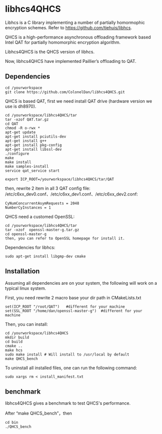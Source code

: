 # libhcs4QHCS #

Libhcs is a C library implementing a number of partially homormophic encryption
schemes. Refer to https://github.com/tiehuis/libhcs.

QHCS is a high-performance asynchronous offloading framework based Intel QAT for partially homomorphic encryption algorithm.

Libhcs4QHCS is the QHCS version of libhcs.

Now, libhcs4QHCS have implemented Paillier’s offloading to QAT.

## Dependencies

    cd /yourworkspace
    git clone https://github.com/ColonelDan/libhcs4QHCS.git

QHCS is based QAT, first we need install QAT drive (hardware version we use is dh8970).

    cd /yourworkspace/libhcs4QHCS/tar
    tar -xzof QAT.tar.gz
    cd QAT
    chmod -R o-rwx *
    apt-get update
    apt-get install pciutils-dev
    apt-get install g++
    apt-get install pkg-config
    apt-get install libssl-dev
    ./configure
    make
    make install
    make samples-install
    service qat_service start

    export ICP_ROOT=/yourworkspace/libhcs4QHCS/tar/QAT

then, rewrite 2 item in all 3 QAT config file: /etc/c6xx_dev0.conf、/etc/c6xx_dev1.conf、/etc/c6xx_dev2.conf:

    CyNumConcurrentAsymRequests = 2048
    NumberCyInstances = 1

QHCS need a customed OpenSSL:

    cd /yourworkspace/libhcs4QHCS/tar
    tar -xzof  openssl-master-g.tar.gz
    cd openssl-master-g
    then, you can refer to OpenSSL homepage for install it.

Dependencies for libhcs:

    sudo apt-get install libgmp-dev cmake

## Installation

Assuming all dependencies are on your system, the following will work on a
typical linux system.

First, you need rewrite 2 macro base your dir path in CMakeLists.txt

    set(ICP_ROOT "/root/QAT")   #different for your machine
    set(SSL_ROOT "/home/dan/openssl-master-g")  #different for your machine

Then, you can install:

    cd /yourworkspace/libhcs4QHCS
    mkdir build
    cd build
    cmake ..
    make hcs
    sudo make install # Will install to /usr/local by default
    make QHCS_bench

To uninstall all installed files, one can run the following command:

    sudo xargs rm < install_manifest.txt

## benchmark

libhcs4QHCS gives a benchmark to test QHCS's performance.

After “make QHCS_bench”，then

    cd bin
    ./QHCS_bench
